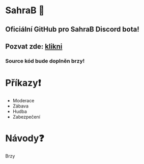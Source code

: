 # SahraB 🤖
## Oficiální GitHub pro SahraB Discord bota!
## Pozvat zde: [klikni](google.com)
### Source kód bude doplněn brzy!
# Příkazy❗
* Moderace
* Zábava
* Hudba
* Zabezpečení
# Návody❓
Brzy
